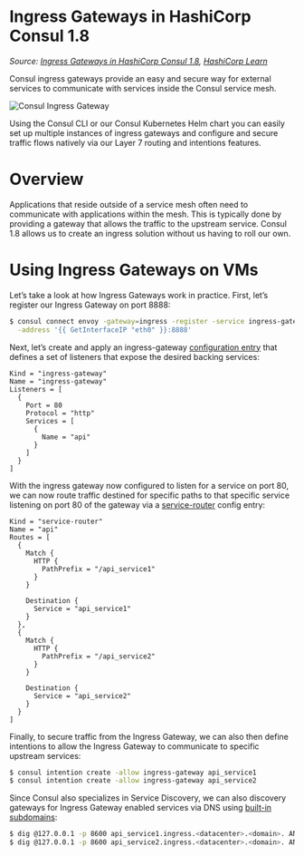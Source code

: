 # Ingress Gateways in HashiCorp Consul 1.8

_Source: [Ingress Gateways in HashiCorp Consul 1.8](https://www.hashicorp.com/blog/ingress-gateways-in-hashicorp-consul-1-8/), [HashiCorp Learn](https://learn.hashicorp.com/consul/developer-mesh/ingress-gateways)_

Consul ingress gateways provide an easy and secure way for external services to communicate with services inside the Consul service mesh.

![Consul Ingress Gateway](https://www.datocms-assets.com/2885/1592432846-ingress-gateways-aws.png?w=500)

Using the Consul CLI or our Consul Kubernetes Helm chart you can easily set up multiple instances of ingress gateways and configure and secure traffic flows natively via our Layer 7 routing and intentions features.

# Overview

Applications that reside outside of a service mesh often need to communicate with applications within the mesh. This is typically done by providing a gateway that allows the traffic to the upstream service. Consul 1.8 allows us to create an ingress solution without us having to roll our own.

# Using Ingress Gateways on VMs

Let’s take a look at how Ingress Gateways work in practice. First, let’s register our Ingress Gateway on port 8888:

```bash
$ consul connect envoy -gateway=ingress -register -service ingress-gateway \
  -address '{{ GetInterfaceIP "eth0" }}:8888'
```

Next, let’s create and apply an ingress-gateway [configuration entry](https://www.consul.io/docs/agent/config-entries/ingress-gateway) that defines a set of listeners that expose the desired backing services:

```hcl
Kind = "ingress-gateway"
Name = "ingress-gateway"
Listeners = [
  {
    Port = 80
    Protocol = "http"
    Services = [
      {
        Name = "api"
      }
    ]
  }
]
```

With the ingress gateway now configured to listen for a service on port 80, we can now route traffic destined for specific paths to that specific service listening on port 80 of the gateway via a [service-router](https://www.consul.io/docs/agent/config-entries/service-router) config entry:

```hcl
Kind = "service-router"
Name = "api"
Routes = [
  {
    Match {
      HTTP {
        PathPrefix = "/api_service1"
      }
    }

    Destination {
      Service = "api_service1"
    }
  },
  {
    Match {
      HTTP {
        PathPrefix = "/api_service2"
      }
    }

    Destination {
      Service = "api_service2"
    }
  }
]
```

Finally, to secure traffic from the Ingress Gateway, we can also then define intentions to allow the Ingress Gateway to communicate to specific upstream services:

```bash
$ consul intention create -allow ingress-gateway api_service1
$ consul intention create -allow ingress-gateway api_service2
```

Since Consul also specializes in Service Discovery, we can also discovery gateways for Ingress Gateway enabled services via DNS using [built-in subdomains](https://www.consul.io/docs/agent/dns#ingress-service-lookups):

```bash
$ dig @127.0.0.1 -p 8600 api_service1.ingress.<datacenter>.<domain>. ANY
$ dig @127.0.0.1 -p 8600 api_service2.ingress.<datacenter>.<domain>. ANY
```
